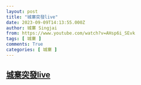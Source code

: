 ```yaml
---
layout: post
title: "城寨突發live"
date: 2023-09-09T14:13:55.000Z
author: 城寨 Singjai
from: https://www.youtube.com/watch?v=AHsp6i_SEvk
tags: [ 城寨 ]
comments: True
categories: [ 城寨 ]
---
```

<!--1694268835000-->
[城寨突發live](https://www.youtube.com/watch?v=AHsp6i_SEvk)
------

<div>

</div>
